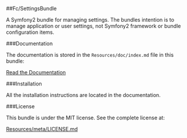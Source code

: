 ##Fc/SettingsBundle


A Symfony2 bundle for managing settings. The bundles intention is to manage application
or user settings, not Symfony2 framework or bundle configuration items.


###Documentation


The documentation is stored in the `Resources/doc/index.md`
file in this bundle:

[Read the Documentation](https://github.com/FunctionalChaos/SettingsBundle/blob/master/Resources/doc/index.md)



###Installation


All the installation instructions are located in the documentation.


###License


This bundle is under the MIT license. See the complete license at:

[Resources/meta/LICENSE.md](https://github.com/FunctionalChaos/SettingsBundle/blob/master/Resources/meta/LICENSE.md)